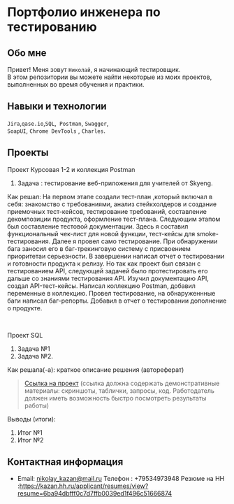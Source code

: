 # Портфолио инженера по тестированию

## Обо мне 

Привет! Меня зовут ``Николай``, я начинающий тестировщик. <br>
В этом репозитории вы можете найти некоторые из моих проектов, выполненных во время обучения и практики.
<br>

## Навыки и технологии
``Jira``,``qase.io``,``SQL``,`` Postman``, ``Swagger``,  <br>
``SoapUI``,  ``Chrome DevTools`` , ``Сharles``.

## Проекты

<p> Проект Курсовая 1-2 и коллекция Postman</p>
<ol>
  <li>Задача : тестирование веб-приложения для учителей от Skyeng.</li>
</ol>

<p>Как решал: На первом этапе создали тест-план ,который включал в себя: знакомство с требованиями, анализ стейкхолдеров и создание приемочных тест-кейсов, тестирование требований, составление декомпозиции продукта, оформление тест-плана. Следующим этапом был составление тестовой документации. Здесь я составил функциональный чек-лист для новой функции, тест-кейсы для smoke-тестирования. Далее я провел само тестирование. При обнаружении бага заносил его в баг-трекинговую систему с присвоением приоритетаи серьезности. В завершении написал отчет о тестировании и готовности продукта к релизу. Но так как проект был связан с тестированием API, следующей задачей было протестировать его дальше со знаниями тестирования API. Изучил документацию API, создал API-тест-кейсы. Написал коллекцию Postman, добавил переменные в коллекцию. Провел тестирование, на обнаруженнные баги написал баг-репорты. Добавил в отчет о тестировании дополнение о продукте.   <p>
<br> 

<p> Проект SQL</p>

<ol>
  <li>Задача №1</li>
  <li>Задача №2.</li>
</ol>

<p>Как решала(-а): краткое описание решения (автореферат)<p>

>  <a href="https://fogen.notion.site/fogen/1-2-Web-REST-API-Postman-5f1700d11e1840b2a4e244b38cb0190f">Ссылка на проект</a>
  (ссылка должна содержать демонстративные материалы: скриншоты, таблички, запросы, код. Работодатель должен иметь возможность быстро посмотреть результаты работы)
 
 <p>Выводы (итоги):<p>
<ol>
  <li>Итог №1</li>
  <li>Итог №2</li>
</ol>

## Контактная информация
- Email: nikolay_kazan@mail.ru
Телефон : +79534973948
Резюме на HH :https://kazan.hh.ru/applicant/resumes/view?resume=6ba94dbfff0c7d7ffb0039ed1f496c51666874

